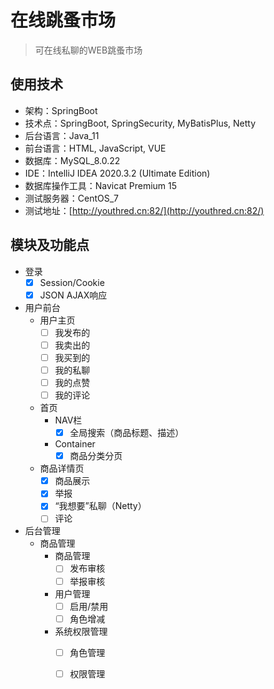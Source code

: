 # 在线跳蚤市场

> 可在线私聊的WEB跳蚤市场

## 使用技术
- 架构：SpringBoot
- 技术点：SpringBoot, SpringSecurity, MyBatisPlus, Netty
- 后台语言：Java_11
- 前台语言：HTML, JavaScript, VUE
- 数据库：MySQL_8.0.22
- IDE：IntelliJ IDEA 2020.3.2 (Ultimate Edition)
- 数据库操作工具：Navicat Premium 15
- 测试服务器：CentOS_7
- 测试地址：[http://youthred.cn:82/](http://youthred.cn:82/)

## 模块及功能点
- 登录
    - [x] Session/Cookie
    - [x] JSON AJAX响应
- 用户前台
    - 用户主页
        - [ ] 我发布的
        - [ ] 我卖出的
        - [ ] 我买到的
        - [ ] 我的私聊
        - [ ] 我的点赞
        - [ ] 我的评论
    - 首页
        - NAV栏
            - [x] 全局搜索（商品标题、描述）
        - Container
            - [x] 商品分类分页
    - 商品详情页
        - [x] 商品展示
        - [x] 举报
        - [x] “我想要”私聊（Netty）
        - [ ] 评论
- 后台管理
    - 商品管理
        - 商品管理
            - [ ] 发布审核
            - [ ] 举报审核
        - 用户管理
            - [ ] 启用/禁用
            - [ ] 角色增减
        - 系统权限管理
            - [ ] 角色管理
            - [ ] 权限管理
            